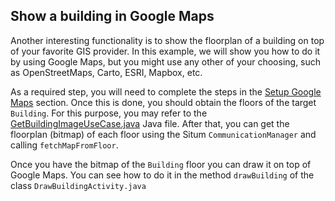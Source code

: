 ## <a name="drawbuilding"><a/> Show a building in Google Maps
Another interesting functionality is to show the floorplan of a building on top of your favorite GIS provider. In this example, we will show you how to do it by using Google Maps, but you might use any other of your choosing, such as OpenStreetMaps, Carto, ESRI, Mapbox, etc.

As a required step, you will need to complete the steps in the [Setup Google Maps](https://github.com/situmtech/situm-android-getting-started#mapsapikey) section. Once this is done, you should
 obtain the floors of the target `Building`. For this purpose, you may refer to the
[GetBuildingImageUseCase.java](https://github.com/situmtech/situm-android-getting-started/blob/master/app/src/main/java/es/situm/gettingstarted/drawbuilding/GetBuildingImageUseCase.java) Java file.
After that, you can get the floorplan (bitmap) of each floor using the Situm `CommunicationManager` and calling `fetchMapFromFloor`.

Once you have the bitmap of the `Building` floor you can draw it on top of Google Maps.
You can see how to do it in the method `drawBuilding` of the class `DrawBuildingActivity.java`
